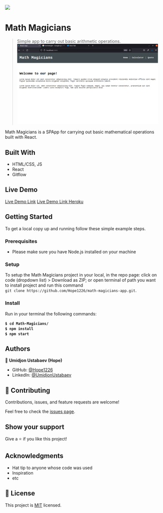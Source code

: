 
![](https://img.shields.io/badge/Microverse-blueviolet)

# Math Magicians

> Simple app to carry out basic arithmetic operations.
![screenshot](./app_screenshot.png)

Math Magicians is a SPApp for carrying out basic mathematical operations built with React.

## Built With

- HTML/CSS, JS
- React
- Gitflow

## Live Demo

[Live Demo Link](https://hope1226.github.io/math-magicians-app/)
[Live Demo Link Heroku](https://hope-math-magicians-app.herokuapp.com/)



## Getting Started

To get a local copy up and running follow these simple example steps.

### Prerequisites
- Please make sure you have Node.js installed on your machine

### Setup

To setup the Math Magicians project in your local, in the repo page:
click on code (dropdown list) > Download as ZIP;
or open terminal of path you want to install project and run this command <br>
`git clone https://github.com/Hope1226/math-magicians-app.git`.

### Install

Run in your terminal the following commands:

**`$ cd Math-Magicians/`**<br>
**`$ npm install`**<br>
**`$ npm start`**

## Authors

👤 **Umidjon Ustabaev (Hope)**

- GitHub: [@Hope1226](https://github.com/Hope1226)
- LinkedIn: [@UmidjonUstabaev](https://www.linkedin.com/in/umidjon-ustabaev-03b92b11a/)

## 🤝 Contributing

Contributions, issues, and feature requests are welcome!

Feel free to check the [issues page](../../issues/).

## Show your support

Give a ⭐️ if you like this project!

## Acknowledgments

- Hat tip to anyone whose code was used
- Inspiration
- etc

## 📝 License

This project is [MIT](./MIT.md) licensed.

